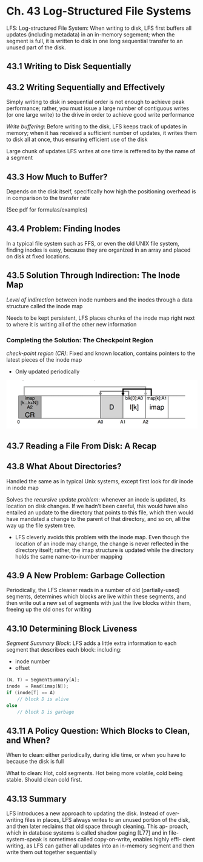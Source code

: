 # Ch. 43 Log-Structured File Systems

LFS: Log-structured File System: When writing to disk, LFS first buffers all updates (including metadata) in an in-memory segement; when the segment is full, it is written to disk in one long sequential transfer to an unused part of the disk.

## 43.1 Writing to Disk Sequentially

## 43.2 Writing Sequentially and Effectively

Simply writing to disk in sequential order is not enough to achieve peak performance; rather, you must issue a large number of contiguous writes (or one large write) to the drive in order to achieve good write performance

*Write buffering*: Before writing to the disk, LFS keeps track of updates in memory; when it has received a sufficient number of updates, it writes them to disk all at once, thus ensuring efficient use of the disk

Large chunk of updates LFS writes at one time is reffered to by the name of a segment

## 43.3 How Much to Buffer?

Depends on the disk itself, specifically how high the positioning overhead is in comparison to the transfer rate

(See pdf for formulas/examples)

## 43.4 Problem: Finding Inodes

In a typical file system such as FFS, or even the old UNIX file system, finding inodes is easy, because they are organized in an array and placed on disk at fixed locations.

## 43.5 Solution Through Indirection: The Inode Map

_Level of indirection_ between inode numbers and the inodes through a data structure called the inode map

Needs to be kept persistent, LFS places chunks of the inode map right next to where it is writing all of the other new information

### Completing the Solution: The Checkpoint Region

*check-point region (CR)*: Fixed and known location, contains pointers to the latest pieces of the inode map
  - Only updated periodically

![](../img/43.png)

## 43.7 Reading a File From Disk: A Recap

## 43.8 What About Directories?

Handled the same as in typical Unix systems, except first look for dir inode in inode map

Solves the _recursive update problem_: whenever an inode is updated, its location on disk changes. If we hadn’t been careful, this would have also entailed an update to the directory that points to this file, which then would have mandated a change to the parent of that directory, and so on, all the way up the file system tree.
  - LFS cleverly avoids this problem with the inode map. Even though the location of an inode may change, the change is never reflected in the directory itself; rather, the imap structure is updated while the directory holds the same name-to-inumber mapping

## 43.9 A New Problem: Garbage Collection

Periodically, the LFS cleaner reads in a number of old (partially-used) segments, determines which blocks are live within these segments, and then write out a new set of segments with just the live blocks within them, freeing up the old ones for writing

## 43.10 Determining Block Liveness

*Segment Summary Block*: LFS adds a little extra information to each segment that describes each block: including:
  - inode number
  - offset

```c
(N, T) = SegmentSummary[A];
inode  = Read(imap[N]);
if (inode[T] == A)
    // block D is alive
else
    // block D is garbage
```

## 43.11 A Policy Question: Which Blocks to Clean, and When?

When to clean: either periodically, during idle time, or when you have to because the disk is full

What to clean: Hot, cold segments. Hot being more volatile, cold being stable. Should clean cold first.

## 43.13 Summary

LFS introduces a new approach to updating the disk. Instead of over- writing files in places, LFS always writes to an unused portion of the disk, and then later reclaims that old space through cleaning. This ap- proach, which in database systems is called shadow paging [L77] and in file-system-speak is sometimes called copy-on-write, enables highly effi- cient writing, as LFS can gather all updates into an in-memory segment and then write them out together sequentially
